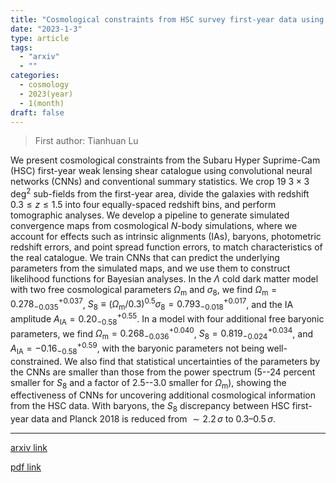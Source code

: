 ```yaml
---
title: "Cosmological constraints from HSC survey first-year data using deep learning"
date: "2023-1-3"
type: article
tags:
  - "arxiv"
  - ""
categories:
  - cosmology
  - 2023(year)
  - 1(month)
draft: false
---
```


> First author: Tianhuan Lu

 We present cosmological constraints from the Subaru Hyper Suprime-Cam (HSC)
first-year weak lensing shear catalogue using convolutional neural networks
(CNNs) and conventional summary statistics. We crop 19
$3\times3\,\mathrm{{deg}^2}$ sub-fields from the first-year area, divide the
galaxies with redshift $0.3\le z\le1.5$ into four equally-spaced redshift bins,
and perform tomographic analyses. We develop a pipeline to generate simulated
convergence maps from cosmological $N$-body simulations, where we account for
effects such as intrinsic alignments (IAs), baryons, photometric redshift
errors, and point spread function errors, to match characteristics of the real
catalogue. We train CNNs that can predict the underlying parameters from the
simulated maps, and we use them to construct likelihood functions for Bayesian
analyses. In the $\Lambda$ cold dark matter model with two free cosmological
parameters $\Omega_\mathrm{m}$ and $\sigma_8$, we find
$\Omega_\mathrm{m}=0.278_{-0.035}^{+0.037}$,
$S_8\equiv(\Omega_\mathrm{m}/0.3)^{0.5}\sigma_8=0.793_{-0.018}^{+0.017}$, and
the IA amplitude $A_\mathrm{IA}=0.20_{-0.58}^{+0.55}$. In a model with four
additional free baryonic parameters, we find
$\Omega_\mathrm{m}=0.268_{-0.036}^{+0.040}$, $S_8=0.819_{-0.024}^{+0.034}$, and
$A_\mathrm{IA}=-0.16_{-0.58}^{+0.59}$, with the baryonic parameters not being
well-constrained. We also find that statistical uncertainties of the parameters
by the CNNs are smaller than those from the power spectrum (5--24 percent
smaller for $S_8$ and a factor of 2.5--3.0 smaller for $\Omega_\mathrm{m}$),
showing the effectiveness of CNNs for uncovering additional cosmological
information from the HSC data. With baryons, the $S_8$ discrepancy between HSC
first-year data and Planck 2018 is reduced from $\sim2.2\,\sigma$ to
$0.3\text{--}0.5\,\sigma$.

---
[arxiv link](http://arxiv.org/abs/2301.01354v1)

[pdf link](http://arxiv.org/pdf/2301.01354v1)